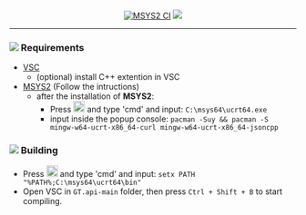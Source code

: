 <div align="center"></>
<br />

[![MSYS2 CI](https://github.com/LeeEndl/GT.api/actions/workflows/msys2@v2.yml/badge.svg?branch=main)](https://github.com/LeeEndl/GT.api/actions/workflows/msys2@v2.yml) 
[![](https://app.codacy.com/project/badge/Grade/96ff25f75aa24cd38d694a09140839c9)](https://app.codacy.com/gh/LeeEndl/GT.api/dashboard?utm_source=gh&utm_medium=referral&utm_content=&utm_campaign=Badge_grade)

</div>
<hr />

### ![](https://github.com/microsoft/vscode-icons/blob/main/icons/dark/checklist.svg) Requirements

- [VSC](https://code.visualstudio.com/)
  - (optional) install C++ extention in VSC
- [MSYS2](https://www.msys2.org/) (Follow the intructions)
  - after the installation of **MSYS2**:
    - Press <img src="https://www.servis-repas.cz/user/categories/orig/windows-11-icon.png" width="20" height="20"> and type 'cmd' and input: `C:\msys64\ucrt64.exe`
    - input inside the popup console: `pacman -Suy && pacman -S mingw-w64-ucrt-x86_64-curl mingw-w64-ucrt-x86_64-jsoncpp`


### ![](https://github.com/microsoft/vscode-icons/blob/main/icons/dark/build.svg) Building 
- Press <img src="https://www.servis-repas.cz/user/categories/orig/windows-11-icon.png" width="20" height="20"> and type 'cmd' and input: `setx PATH "%PATH%;C:\msys64\ucrt64\bin"`
- Open VSC in `GT.api-main` folder, then press `Ctrl + Shift + B` to start compiling.
